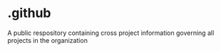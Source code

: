 # .github
A public respository containing cross project information governing all projects in the organization
